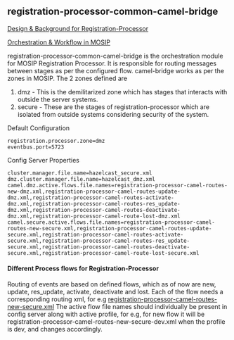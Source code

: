 ## registration-processor-common-camel-bridge

[Design & Background for Registration-Processor](https://github.com/mosip/mosip/wiki/Registration-Processor)

[Orchestration & Workflow in MOSIP](https://github.com/mosip/mosip/blob/0.12.0/docs/design/registration-processor/orchestration_workflow.md)

registration-processor-common-camel-bridge is the orchestration module for MOSIP Registration Processor. 
It is responsible for routing messages between stages as per the configured flow.
camel-bridge works as per the zones in MOSIP. The 2 zones defined are

1. dmz - This is the demilitarized zone which has stages that interacts with outside the server systems.
2. secure - These are the stages of registration-processor which are isolated from outside systems considering security of the system.

Default Configuration
```
registration.processor.zone=dmz
eventbus.port=5723
```
Config Server Properties
```
cluster.manager.file.name=hazelcast_secure.xml
dmz.cluster.manager.file.name=hazelcast_dmz.xml
camel.dmz.active.flows.file.names=registration-processor-camel-routes-new-dmz.xml,registration-processor-camel-routes-update-dmz.xml,registration-processor-camel-routes-activate-dmz.xml,registration-processor-camel-routes-res_update-dmz.xml,registration-processor-camel-routes-deactivate-dmz.xml,registration-processor-camel-route-lost-dmz.xml
camel.secure.active.flows.file.names=registration-processor-camel-routes-new-secure.xml,registration-processor-camel-routes-update-secure.xml,registration-processor-camel-routes-activate-secure.xml,registration-processor-camel-routes-res_update-secure.xml,registration-processor-camel-routes-deactivate-secure.xml,registration-processor-camel-route-lost-secure.xml

```
#### Different Process flows for Registration-Processor

Routing of events are based on defined flows, which as of now are new, update, res_update, activate, deactivate and lost.
Each of the flow needs a corresponding routing xml, for e.g [registration-processor-camel-routes-new-secure.xml](https://github.com/mosip/mosip-configuration/blob/0.12.0/config/registration-processor-camel-routes-new-secure-qa.xml)
The active flow file names should individually be present in config server along with active profile, for e.g, for new flow it will be registration-processor-camel-routes-new-secure-dev.xml  when the profile is dev, and changes accordingly.
